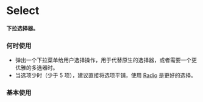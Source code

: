 # Select

**下拉选择器。**

### 何时使用

- 弹出一个下拉菜单给用户选择操作，用于代替原生的选择器，或者需要一个更优雅的多选器时。
- 当选项少时（少于 5 项），建议直接将选项平铺，使用 [Radio](https://ant.design/components/radio-cn/) 是更好的选择。

### 基本使用

<code src="./../../demo/select/normal-usage.demo.tsx"/>
